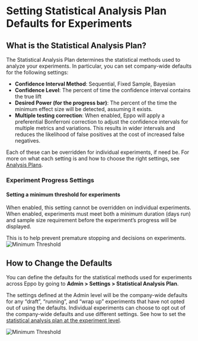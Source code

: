 # Setting Statistical Analysis Plan Defaults for Experiments

## What is the Statistical Analysis Plan?

The Statistical Analysis Plan determines the statistical methods used to analyze your experiments.
In particular, you can set company-wide defaults for the following settings:

- **Confidence Interval Method**: Sequential, Fixed Sample, Bayesian
- **Confidence Level**: The percent of time the confidence interval contains the true lift
- **Desired Power (for the progress bar)**: The percent of the time the minimum effect size will be detected, assuming it exists.
- **Multiple testing correction**: When enabled, Eppo will apply a preferential Bonferroni correction to adjust the confidence intervals for multiple metrics and variations. This results in wider intervals and reduces the likelihood of false positives at the cost of increased false negatives.

Each of these can be overridden for individual experiments, if need be. For more
on what each setting is and how to choose the right settings, see
[Analysis Plans](/experiment-analysis/configuration/analysis-plans.md).

### Experiment Progress Settings

#### Setting a minimum threshold for experiments

When enabled, this setting cannot be overridden on individual experiments. When enabled, experiments must meet both a minimum duration (days run) and sample size requirement before the experiment’s progress will be displayed.

This is to help prevent premature stopping and decisions on experiments.
![Minimum Threshold](/img/administration/min-threshold-admin-setting.png)

## How to Change the Defaults

You can define the defaults for the statistical methods used for experiments
across Eppo by going to **Admin > Settings > Statistical Analysis Plan**.

The settings defined at the Admin level will be the company-wide defaults for
any “draft”, “running”, and “wrap up” experiments that have not opted out of
using the defaults. Individual experiments can choose to opt out of the
company-wide defaults and use different settings. See how to set the
[statistical analysis plan at the experiment level](/experiment-analysis/configuration/analysis-plans).

![Minimum Threshold](/img/administration/company-analysis-plan.gif)
